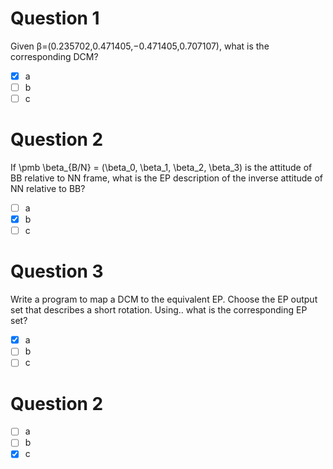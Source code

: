 # Question 1
Given β=(0.235702,0.471405,−0.471405,0.707107), what is the corresponding DCM?
- [x] a
- [ ] b
- [ ] c
# Question 2
If \pmb \beta_{B/N} = (\beta_0, \beta_1, \beta_2, \beta_3)
is the attitude of BB relative to NN frame, what is the EP description of the inverse attitude of NN relative to BB?
- [ ] a
- [x] b
- [ ] c
# Question 3
Write a program to map a DCM to the equivalent EP. Choose the EP output set that describes a short rotation. Using.. what is the corresponding EP set?
- [x] a
- [ ] b
- [ ] c
# Question 2

- [ ] a
- [ ] b
- [x] c
